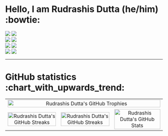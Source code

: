 # Hello, I am Rudrashis Dutta (he/him) :bowtie:
</a>
<a href="https://linktr.ee/rudrashisdutta" alt="Linktree" title="Linktree"><img src="https://custom-icon-badges.herokuapp.com/badge/rudrashisdutta-6beb4f?style=for-the-badge&logo=linktree&logoColor=white"></a>
<a href="https://www.linkedin.com/in/rudrashisdutta/" alt="LinkedIn Connect" title="LinkedIn"><img src="https://custom-icon-badges.herokuapp.com/badge/rudrashisdutta-0077B5?style=for-the-badge&logo=linkedin&logoColor=white"><br>
<a href="https://t.me/rudrashisdutta" alt="Telegram Connect" title="Telegram"><img src="https://custom-icon-badges.herokuapp.com/badge/rudrashisdutta-149ccc?style=for-the-badge&logo=telegram&logoColor=white"></a>
<a href="https://github.com/rudrashisdutta" alt="GitHub Connect" title="GitHub"><img src="https://custom-icon-badges.herokuapp.com/badge/rudrashisdutta-333?style=for-the-badge&logo=github&logoColor=white"></a><br>
<a href="https://instagram.com/rudrashisdutta.x" alt="Instagram Connect" title="Instagram"><img src="https://custom-icon-badges.herokuapp.com/badge/rudrashisdutta.x-E1306C?style=for-the-badge&logo=instagram&logoColor=white"></a>
<a href="https://www.facebook.com/rudrashisdutta.x" alt="Facebook Connect" title="Facebook"><img src="https://custom-icon-badges.herokuapp.com/badge/rudrashisdutta.x-3B5998?style=for-the-badge&logo=facebook&logoColor=white"></a><br>
<a href="https://twitter.com/rudrashisdutta" alt="Twitter Connect" title="Twitter"><img src="https://custom-icon-badges.herokuapp.com/badge/rudrashisdutta-00ACEE?style=for-the-badge&logo=twitter&logoColor=white"></a>
<a href="mailto:rudra2001official@gmail.com" alt="Gmail Connect" title="Gmail"><img src="https://custom-icon-badges.herokuapp.com/badge/rudra2001official-EA4335?style=for-the-badge&logo=gmail&logoColor=white"></a>

---
<h1>GitHub statistics :chart_with_upwards_trend:</h1>
<p align="center">
<table style="border-collapse: collapse; width: 100%;">
<tr>
<td  colspan="3" align="center"><img alt="Rudrashis Dutta's GitHub Trophies" src="https://github-profile-trophy.vercel.app/?username=rudrashisdutta&title=MultiLanguage,Repositories,Commits,Followers&theme=monokai&no-frame=true&margin-w=20" title="GitHub Trophies" width=100% align="center"/></td>
</tr>
<tr>
<td align="center"><img alt="Rudrashis Dutta's GitHub Streaks" src="https://github-readme-stats.vercel.app/api/top-langs/?username=rudrashisdutta&theme=monokai&langs_count=10&layout=compact" title="GitHub Languages" width=100% align="right"/></td>
<td align="center"><img alt="Rudrashis Dutta's GitHub Streaks" src="https://github-readme-streak-stats.herokuapp.com/?user=rudrashisdutta&theme=monokai&hide_border=true" title="GitHub Streak" width=100% align="right"/></td>
<td align="center"><img alt="Rudrashis Dutta's GitHub Stats" src="https://github-readme-stats.vercel.app/api?username=rudrashisdutta&hide=stars&show_icons=true&count_private=true&theme=monokai" title="GitHub Rank" width=100% align="left"/></td>
</tr>
</table>
</p>






<!--
**rudrashisdutta/rudrashisdutta** is a ✨ _special_ ✨ repository because its `README.md` (this file) appears on your GitHub profile.

Here are some ideas to get you started:

- 🔭 I’m currently working on ...
- 🌱 I’m currently learning ...
- 👯 I’m looking to collaborate on ...
- 🤔 I’m looking for help with ...
- 💬 Ask me about ...
- 📫 How to reach me: ...
- 😄 Pronouns: ...
- ⚡ Fun fact: ...
-->
